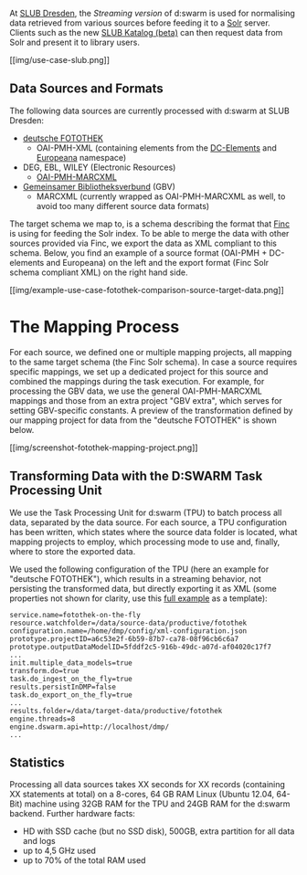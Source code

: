 At [SLUB Dresden](http://www.slub-dresden.de), the *Streaming version* of d:swarm is used for normalising data retrieved from various sources before feeding it to a [Solr](http://lucene.apache.org/solr/) server. Clients such as the new [SLUB Katalog (beta)](http://katalogbeta.slub-dresden.de/) can then request data from Solr and present it to library users.

[[img/use-case-slub.png]]

## Data Sources and Formats

The following data sources are currently processed with d:swarm at SLUB Dresden:

* [deutsche FOTOTHEK](http://www.deutschefotothek.de)
  * OAI-PMH-XML (containing elements from the [DC-Elements](http://purl.org/dc/elements/1.1/) and [Europeana](http://europeana.eu/terms) namespace)
* DEG, EBL, WILEY (Electronic Resources)
  * [OAI-PMH-MARCXML](http://www.loc.gov/standards/marcxml/)
* [Gemeinsamer Bibliotheksverbund](http://www.gbv.de/) (GBV)
  * MARCXML (currently wrapped as OAI-PMH-MARCXML as well, to avoid too many different source data formats)

The target schema we map to, is a schema describing the format that [Finc](https://finc.info/de/) is using for feeding the Solr index. To be able to merge the data with other sources provided via Finc, we export the data as XML compliant to this schema. Below, you find an example of a source format (OAI-PMH + DC-elements and Europeana) on the left and the export format (Finc Solr schema compliant XML) on the right hand side.

[[img/example-use-case-fotothek-comparison-source-target-data.png]]

# The Mapping Process
For each source, we defined one or multiple mapping projects, all mapping to the same target schema (the Finc Solr schema). 
In case a source requires specific mappings, we set up a dedicated project for this source and combined the mappings during the task execution. For example, for processing the GBV data, we use the general OAI-PMH-MARCXML mappings and those from an extra project "GBV extra", which serves for setting GBV-specific constants.  A preview of the transformation defined by our mapping project for data from the "deutsche FOTOTHEK" is shown below.

[[img/screenshot-fotothek-mapping-project.png]]

## Transforming Data with the D:SWARM Task Processing Unit
We use the Task Processing Unit for d:swarm (TPU) to batch process all data, separated by the data source. For each source, a TPU configuration has been written, which states where the source data folder is located, what mapping projects to employ, which processing mode to use and, finally, where to store the exported data.

We used the following configuration of the TPU (here an example for "deutsche FOTOTHEK"), which results in a streaming behavior, not persisting the transformed data, but directly exporting it as XML (some properties not shown for clarity, use this [full example](https://github.com/dswarm/task-processing-unit-for-dswarm) as a template):

```
service.name=fotothek-on-the-fly
resource.watchfolder=/data/source-data/productive/fotothek
configuration.name=/home/dmp/config/xml-configuration.json
prototype.projectID=a6c53e2f-6b59-87b7-ca78-08f96cb6c6a7
prototype.outputDataModelID=5fddf2c5-916b-49dc-a07d-af04020c17f7
...
init.multiple_data_models=true
transform.do=true
task.do_ingest_on_the_fly=true
results.persistInDMP=false
task.do_export_on_the_fly=true
...
results.folder=/data/target-data/productive/fotothek
engine.threads=8
engine.dswarm.api=http://localhost/dmp/
...
```

## Statistics ##

Processing all data sources takes XX seconds for XX records (containing XX statements at total) on a 8-cores, 64 GB RAM Linux (Ubuntu 12.04, 64-Bit) machine using 32GB RAM for the TPU and 24GB RAM for the d:swarm backend.
Further hardware facts: 
* HD with SSD cache (but no SSD disk), 500GB, extra partition for all data and logs
* up to 4,5 GHz used
* up to 70% of the total RAM used

<!-- screenshot metrics view evtl. --> 